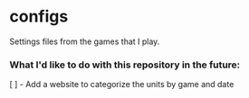 # configs
Settings files from the games that I play.


### What I'd like to do with this repository in the future:
[ ] - Add a website to categorize the units by game and date
